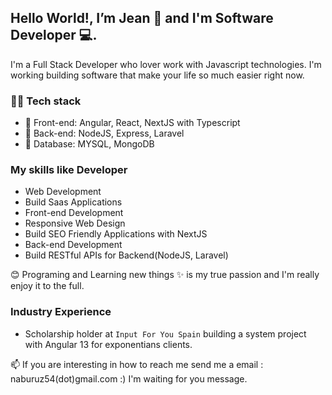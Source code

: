 ## Hello World!, I’m Jean 👋 and I'm Software Developer 💻. 

I'm a Full Stack Developer who lover work with Javascript technologies.
I'm working building software that make your life so much easier right now.


### 👨‍💻 Tech stack
- 🌅 Front-end: Angular, React, NextJS with Typescript
- 🌌 Back-end: NodeJS, Express, Laravel
- 🌆 Database: MYSQL, MongoDB 

### My skills like Developer

- Web Development
- Build Saas Applications 
- Front-end Development
- Responsive Web Design
- Build SEO Friendly Applications with NextJS
- Back-end Development
- Build RESTful APIs for Backend(NodeJS, Laravel)

😊 Programing and Learning new things ✨ is my true passion and I'm really enjoy it to the full.

### Industry Experience

- Scholarship holder at `Input For You Spain` building a system project with Angular 13 for exponentians clients.

📫 If you are interesting in how to reach me send me a email : naburuz54(dot)gmail.com :) I'm waiting for you message. 
 
